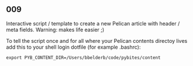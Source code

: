 ## 009

Interactive script / template to create a new Pelican article with header / meta fields. Warning: makes life easier ;)

To tell the script once and for all where your Pelican contents directoy lives add this to your shell login dotfile (for example .bashrc):

	export PYB_CONTENT_DIR=/Users/bbelderb/code/pybites/content

